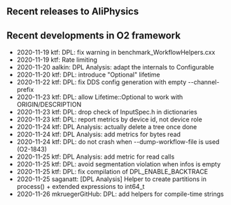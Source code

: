 ## Recent releases to AliPhysics
## Recent developments in O2 framework
- 2020-11-19 ktf: DPL: fix warning in benchmark_WorkflowHelpers.cxx
- 2020-11-19 ktf: Rate limiting
- 2020-11-20 aalkin: DPL Analysis: adapt the internals to Configurable<vector>
- 2020-11-20 ktf: DPL: introduce "Optional" lifetime
- 2020-11-22 ktf: DPL: fix DDS config generation with empty --channel-prefix
- 2020-11-23 ktf: DPL: allow Lifetime::Optional to work with ORIGIN/DESCRIPTION
- 2020-11-23 ktf: DPL: drop check of InputSpec.h in dictionaries
- 2020-11-23 ktf: DPL: report metrics by device id, not device role
- 2020-11-24 ktf: DPL Analysis: actually delete a tree once done
- 2020-11-24 ktf: DPL Analysis: add metrics for bytes read
- 2020-11-24 ktf: DPL: do not crash when --dump-workflow-file is used (O2-1843)
- 2020-11-25 ktf: DPL Analysis: add metric for read calls
- 2020-11-25 ktf: DPL: avoid segmentation violation when infos is empty
- 2020-11-25 ktf: DPL: fix compilation of DPL_ENABLE_BACKTRACE
- 2020-11-25 saganatt: [DPL Analysis] Helper to create partitions in process() + extended expressions to int64_t
- 2020-11-26 mkruegerGitHub: DPL: add helpers for compile-time strings
